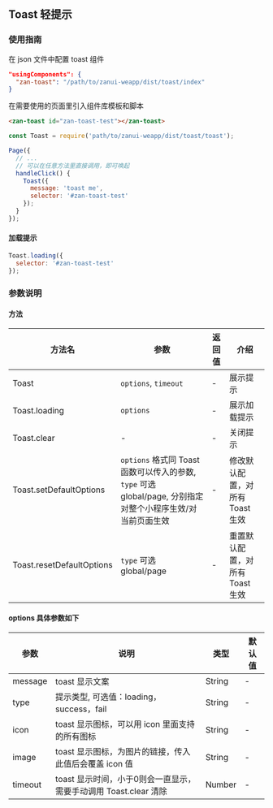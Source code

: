 ## Toast 轻提示

### 使用指南
在 json 文件中配置 toast 组件
```json
"usingComponents": {
  "zan-toast": "/path/to/zanui-weapp/dist/toast/index"
}
```

在需要使用的页面里引入组件库模板和脚本
```html
<zan-toast id="zan-toast-test"></zan-toast>
```
```js
const Toast = require('path/to/zanui-weapp/dist/toast/toast');

Page({
  // ...
  // 可以在任意方法里直接调用，即可唤起
  handleClick() {
    Toast({
      message: 'toast me',
      selector: '#zan-toast-test'
    });
  }
});
```

#### 加载提示
```js
Toast.loading({
  selector: '#zan-toast-test'
});
```

### 参数说明

#### 方法
| 方法名       | 参数      | 返回值       | 介绍       |
|-----------|-----------|-----------|-------------|
| Toast | `options`, `timeout` | - | 展示提示 |
| Toast.loading | `options` | - | 展示加载提示 |
| Toast.clear | - | - | 关闭提示 |
| Toast.setDefaultOptions | `options` 格式同 Toast 函数可以传入的参数, `type` 可选 global/page, 分别指定对整个小程序生效/对当前页面生效 | - | 修改默认配置，对所有 Toast 生效 |
| Toast.resetDefaultOptions | `type` 可选 global/page | - | 重置默认配置，对所有 Toast 生效 |

#### options 具体参数如下
| 参数       | 说明      | 类型       | 默认值       |
|-----------|-----------|-----------|-------------|
| message | toast 显示文案 | String | - |
| type | 提示类型, 可选值：loading，success，fail | String | - |
| icon | toast 显示图标，可以用 icon 里面支持的所有图标	 | String | - |
| image | toast 显示图标，为图片的链接，传入此值后会覆盖 icon 值 | String | - |
| timeout | toast 显示时间，小于0则会一直显示，需要手动调用 Toast.clear 清除 | Number | - |
